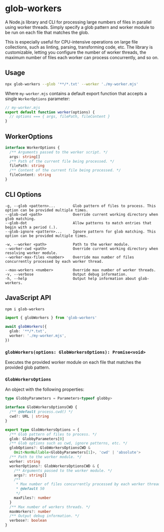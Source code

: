 # glob-workers

A Node.js library and CLI for processing large numbers of files in parallel
using worker threads. Simply specify a glob pattern and worker module to be run
on each file that matches the glob.

This is especially useful for CPU-intensive operations on large file
collections, such as linting, parsing, transforming code, etc. The library is
customizable, letting you configure the number of worker threads, the maximum
number of files each worker can process concurrently, and so on.

## Usage

```sh
npx glob-workers --glob '**/*.txt' --worker './my-worker.mjs'
```

Where `my-worker.mjs` contains a default export function that accepts a single
`WorkerOptions` parameter:

```ts
// my-worker.mjs
export default function worker(options) {
  // options === { args, filePath, fileContent }
}
```

## WorkerOptions

```ts
interface WorkerOptions {
  /** Arguments passed to the worker script. */
  args: string[]
  /** Path of the current file being processed. */
  filePath: string
  /** Content of the current file being processed. */
  fileContent: string
}
```

## CLI Options

```
-g, --glob <pattern>...        Glob pattern of files to process. This option can be provided multiple times.
--glob-cwd <path>              Override current working directory when glob matching.
--glob-dot                     Allow patterns to match entries that begin with a period (.).
--glob-ignore <pattern>...     Ignore pattern for glob matching. This option can be provided multiple times.

-w, --worker <path>            Path to the worker module.
--worker-cwd <path>            Override current working directory when resolving worker module.
--worker-max-files <number>    Override max number of files concurrently processed by each worker thread.

--max-workers <number>         Override max number of worker threads.
-v, --verbose                  Output debug information.
-h, --help                     Output help information about glob-workers.
```

## JavaScript API

```sh
npm i glob-workers
```

```ts
import { globWorkers } from 'glob-workers'

await globWorkers({
  glob: '**/*.txt',
  worker: './my-worker.mjs',
})
```

### `globWorkers(options: GlobWorkersOptions): Promise<void>`

Executes the provided worker module on each file that matches the provided glob
pattern.

### `GlobWorkersOptions`

An object with the following properties:

```ts
type GlobbyParameters = Parameters<typeof globby>

interface GlobWorkersOptionsCWD {
  /** @default process.cwd() */
  cwd?: URL | string
}

export type GlobWorkersOptions = {
  /** Glob pattern of files to process. */
  glob: GlobbyParameters[0]
  /** Glob options such as cwd, ignore patterns, etc. */
  globOptions?: GlobWorkersOptionsCWD &
    Omit<NonNullable<GlobbyParameters[1]>, 'cwd' | 'absolute'>
  /** Path to the worker module. */
  worker: string
  workerOptions?: GlobWorkersOptionsCWD & {
    /** Arguments passed to the worker module. */
    args?: string[]
    /**
     * Max number of files concurrently processed by each worker thread.
     * @default 50
     */
    maxFiles?: number
  }
  /** Max number of workers threads. */
  maxWorkers?: number
  /** Output debug information. */
  verbose?: boolean
}
```
